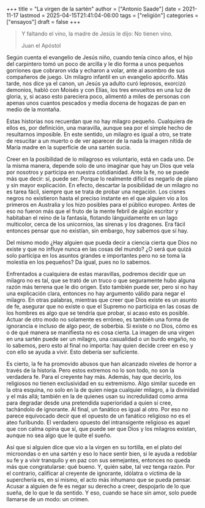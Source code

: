 +++
title = "La virgen de la sartén"
author = ["Antonio Saade"]
date = 2021-11-17
lastmod = 2025-04-15T21:41:04-06:00
tags = ["religión"]
categories = ["ensayos"]
draft = false
+++

> Y faltando el vino, la madre de Jesús le dijo: No tienen vino.
>
> Juan el Apóstol

Según cuenta el evangelio de Jesús niño, cuando tenía cinco años, el hijo del carpintero tomó un poco de arcilla y le dio forma a unos pequeños gorriones que cobraron vida y echaron a volar, ante al asombro de sus compañeros de juego. Un milagro infantil en un evangelio apócrifo. Más tarde, nos dice ya el canon, un Jesús ya adulto curó leprosos, exorcizó demonios, habló con Moisés y con Elías, los tres envueltos en una luz de gloria, y, si acaso esto pareciera poco, alimentó a  miles de personas con apenas unos cuantos pescados y media docena de hogazas de pan en medio de la montaña.

Estas historias nos recuerdan que no hay milagro pequeño. Cualquiera de ellos es, por definición, una maravilla, aunque sea por el simple hecho de resultarnos imposible. En este sentido, un milagro es igual a otro, se trate de resucitar a un muerto o de ver aparecer de la nada la imagen nítida de María madre en la superficie de una sartén sucia.

Creer en la posibilidad de lo milagroso es voluntario, está en cada uno. De la misma manera, depende solo de uno imaginar que hay un Dios que vela por nosotros y participa en nuestra cotidianidad. Ante la fe, no se puede más que decir: sí, puede ser. Porque lo realmente difícil es negarlo de plano y sin mayor explicación. En efecto, descartar la posibilidad de un milagro no es tarea fácil, siempre que se trata de probar una negación. Los cisnes negros no existieron hasta el preciso instante en el que alguien vio a los primeros en Australia y los hizo posibles para el público europeo. Antes de eso no fueron más que el fruto de la mente febril de algún escritor y habitaban el reino de la fantasía, flotando lánguidamente en un lago multicolor, cerca de los unicornios, las sirenas y los dragones. Era fácil entonces pensar que no existían, sin embargo, hoy sabemos que sí hay.

Del mismo modo ¿Hay alguien que pueda decir a ciencia cierta que Dios no existe y que no influye nunca en las cosas del mundo? ¿O será que quizá solo participa en los asuntos grandes e importantes pero no se toma la molestia en los pequeños? Da igual, pues no lo sabemos.

Enfrentados a cualquiera de estas maravillas, podremos decidir que un milagro no es tal, que se trató de un truco o que seguramente hubo alguna razón más terrena que le dio origen. Esto también puede ser, pero si no hay una explicación clara, entonces no hay argumento válido para negar el milagro. En otras palabras, mientras que creer que Dios existe es un asunto de fe, asegurar que no existe o que el Supremo no participa en las cosas de los hombres es algo que se tendría que probar, si acaso esto es posible. Actuar de otro modo no solamente es erróneo, es también una forma de ignorancia e incluso de algo peor, de soberbia. Si existe o no Dios, cómo es o de qué manera se manifiesta no es cosa cierta. La imagen de una virgen en una sartén puede ser un milagro, una casualidad o un burdo engaño, no lo sabemos, pero esto al final no importa: hay quien decide creer en eso y con ello se ayuda a vivir. Esto debería ser suficiente.

Es cierto, la fe ha promovido abusos que han alcanzado niveles de horror a través de la historia. Pero estos extremos no lo son todo, no son la verdadera fe. Para el creyente hay más. Además, hay que decirlo, los religiosos no tienen exclusividad en su extremismo. Algo similar sucede en la otra esquina, no solo en la de quien niega cualquier milagro, a la divinidad y el más allá; también en la de quienes usan su incredulidad como arma para degradar desde una pretendida superioridad a quien sí cree, tachándolo de ignorante. Al final, un fanático es igual al otro. Por eso no parece equivocado decir que el opuesto de un fanático religioso no es el ateo furibundo. El verdadero opuesto del intransigente religioso es aquel que con calma opina que sí, que puede ser que Dios y los milagros existan, aunque no sea algo que le quite el sueño.

Así que si alguien dice que vio a la virgen en su tortilla, en el plato del microondas o en una sartén y eso lo hace sentir bien, si le ayuda a redoblar su fe y a vivir tranquilo y en paz con sus semejantes, entonces no queda más que congratularse: qué bueno. Y, quién sabe, tal vez tenga razón. Por el contrario, calificar al creyente de ignorante, idólatra o víctima de la superchería es, en sí mismo, el acto más inhumano que se pueda pensar. Acusar a alguien de fe es negar su derecho a creer, despojarlo de lo que sueña, de lo que le da sentido. Y eso, cuando se hace sin amor, solo puede llamarse de un modo: un crimen.
